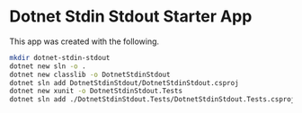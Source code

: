 # Dotnet Stdin Stdout Starter App

This app was created with the following.

```bash
mkdir dotnet-stdin-stdout
dotnet new sln -o .
dotnet new classlib -o DotnetStdinStdout
dotnet sln add DotnetStdinStdout/DotnetStdinStdout.csproj
dotnet new xunit -o DotnetStdinStdout.Tests
dotnet sln add ./DotnetStdinStdout.Tests/DotnetStdinStdout.Tests.csproj
 ```